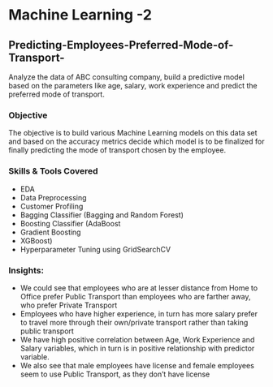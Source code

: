 # Machine Learning -2

## Predicting-Employees-Preferred-Mode-of-Transport-
Analyze the data of ABC consulting company, build a predictive model based on the parameters like age, salary, work experience and predict the preferred mode of transport.

### Objective
The objective is to build various Machine Learning models on this data set and based on the accuracy metrics decide which model is to be finalized for finally predicting the mode of transport chosen by the employee.

### Skills & Tools Covered
- EDA
- Data Preprocessing
- Customer Profiling
- Bagging Classifier (Bagging and Random Forest)
- Boosting Classifier (AdaBoost
- Gradient Boosting
- XGBoost)
- Hyperparameter Tuning using GridSearchCV

### Insights:
- We could see that employees who are at lesser distance from Home to Office prefer Public Transport than employees who are farther away, who prefer Private Transport  
- Employees who have higher experience, in turn has more salary prefer to travel more through their own/private transport rather than taking public transport  
- We have high positive correlation between Age, Work Experience and Salary variables, which in turn is in positive relationship with predictor variable.  
- We also see that male employees have license and female employees seem to use Public Transport, as they don’t have license  
